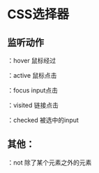 # CSS选择器



## 监听动作

：hover 鼠标经过

：active 鼠标点击

：focus input点击

：visited 链接点击

：checked 被选中的input

## 其他：

：not 除了某个元素之外的元素